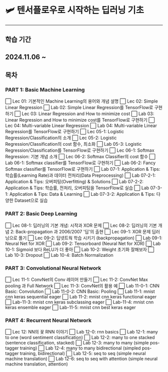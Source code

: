# 🛩 텐서플로우로 시작하는 딥러닝 기초
---
## 학습 기간
2024.11.06 ~
---
## 목차
### PART 1: Basic Machine Learning
⬜ Lec 01: 기본적인 Machine Learning의 용어와 개념 설명
⬜ Lec 02: Simple Linear Regression
⬜ Lab 02: Simple Linear Regression를 TensorFlow로 구현하기
⬜ Lec 03: Linear Regression and How to minimize cost
⬜ Lab 03: Linear Regression and How to minimize cost를 TensorFlow로 구현하기
⬜ Lec 04: Multi-variable Linear Regression
⬜ Lab 04: Multi-variable Linear Regression를 TensorFlow로 구현하기
⬜ Lec 05-1: Logistic Regression/Classification의 소개
⬜ Lec 05-2: Logistic Regression/Classification의 cost 함수, 최소화
⬜ Lab 05-3: Logistic Regression/Classification를 TensorFlow로 구현하기
⬜ Lec 06-1: Softmax Regression: 기본 개념 소개
⬜ Lec 06-2: Softmax Classifier의 cost 함수
⬜ Lab 06-1: Softmax classifier를 TensorFlow로 구현하기
⬜ Lab 06-2: Fancy Softmax classifier를 TensorFlow로 구현하기
⬜ Lab 07-1: Application & Tips: 학습률(Learning Rate)과 데이터 전처리(Data Preprocessing)
⬜ Lab 07-2-1: Application & Tips: 오버피팅(Overfitting) & Solutions
⬜ Lab 07-2-2: Application & Tips: 학습률, 전처리, 오버피팅을 TensorFlow로 실습
⬜ Lab 07-3-1: Application & Tips: Data & Learning
⬜ Lab 07-3-2: Application & Tips: 다양한 Dataset으로 실습

### PART 2: Basic Deep Learning
⬜ Lec 08-1: 딥러닝의 기본 개념: 시작과 XOR 문제
⬜ Lec 08-2: 딥러닝의 기본 개념 2: Back-propagation 과 2006/2007 '딥'의 출현
⬜ Lec 09-1: XOR 문제 딥러닝으로 풀기
⬜ Lec 09-2: 딥넷트웍 학습 시키기 (backpropagation)
⬜ Lab 09-1: Neural Net for XOR
⬜ Lab 09-2: Tensorboard (Neural Net for XOR)
⬜ Lab 10-1: Sigmoid 보다 ReLU가 더 좋아
⬜ Lab 10-2: Weight 초기화 잘해보자
⬜ Lab 10-3: Dropout
⬜ Lab 10-4: Batch Normalization

### PART 3: Convolutional Neural Network
⬜ Lec 11-1: ConvNet의 Conv 레이어 만들기
⬜ Lec 11-2: ConvNet Max pooling 과 Full Network
⬜ Lec 11-3: ConvNet의 활용 예
⬜ Lab 11-0-1: CNN Basic: Convolution
⬜ Lab 11-0-2: CNN Basic: Pooling
⬜ Lab 11-1: mnist cnn keras sequential eager
⬜ Lab 11-2: mnist cnn keras functional eager
⬜ Lab-11-3: mnist cnn keras subclassing eager
⬜ Lab-11-4: mnist cnn keras ensemble eager
⬜ Lab-11-5: mnist cnn best keras eager

### PART 4: Recurrent Neural Network
⬜ Lec 12: NN의 꽃 RNN 이야기
⬜ Lab 12-0: rnn basics
⬜ Lab 12-1: many to one (word sentiment classification)
⬜ Lab 12-2: many to one stacked (sentence classification, stacked)
⬜ Lab 12-3: many to many (simple pos-tagger training)
⬜ Lab 12-4: many to many bidirectional (simpled pos-tagger training, bidirectional)
⬜ Lab 12-5: seq to seq (simple neural machine translation)
⬜ Lab 12-6: seq to seq with attention (simple neural machine translation, attention)
